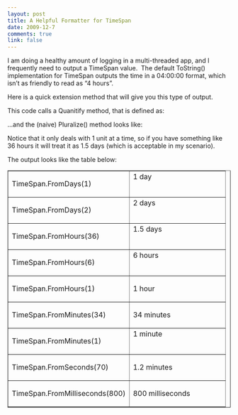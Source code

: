 ```yaml
--- 
layout: post
title: A Helpful Formatter for TimeSpan
date: 2009-12-7
comments: true
link: false
---
```

<p>I am doing a healthy amount of logging in a multi-threaded app, and I frequently need to output a TimeSpan value.&#160; The default ToString() implementation for TimeSpan outputs the time in a 04:00:00 format, which isn’t as friendly to read as “4 hours”.</p>  <p>Here is a quick extension method that will give you this type of output.&#160; </p>  <script src="http://gist.github.com/250895.js?file=TimeSpanFormatter.cs"></script> <p>This code calls a Quanitify method, that is defined as:</p>  <script src="http://gist.github.com/250895.js?file=QuantifyString.cs"></script> <p>…and the (naive) Pluralize() method looks like:</p>  <script src="http://gist.github.com/250895.js?file=Pluralize+string+%28naive%29.cs"></script>  <p>Notice that it only deals with 1 unit at a time, so if you have something like 36 hours it will treat it as 1.5 days (which is acceptable in my scenario).</p>  <p>The output looks like the table below:</p>  <table border="1" cellspacing="0" cellpadding="2" width="400"><tbody>     <tr>       <td valign="top" width="200">         <p>TimeSpan.FromDays(1)</p>       </td>        <td valign="top" width="200">1 day</td>     </tr>      <tr>       <td valign="top" width="200">         <p>TimeSpan.FromDays(2)</p>       </td>        <td valign="top" width="200">2 days</td>     </tr>      <tr>       <td valign="top" width="200">         <p>TimeSpan.FromHours(36)</p>       </td>        <td valign="top" width="200">1.5 days</td>     </tr>      <tr>       <td valign="top" width="200">         <p>TimeSpan.FromHours(6)</p>       </td>        <td valign="top" width="200">6 hours</td>     </tr>      <tr>       <td valign="top" width="200">         <p>TimeSpan.FromHours(1)           <br /></p>       </td>        <td valign="top" width="200">         <p>1 hour</p>       </td>     </tr>      <tr>       <td valign="top" width="200">         <p>TimeSpan.FromMinutes(34)           <br /></p>       </td>        <td valign="top" width="200">         <p>34 minutes</p>       </td>     </tr>      <tr>       <td valign="top" width="200">         <p>TimeSpan.FromMinutes(1)           <br /></p>       </td>        <td valign="top" width="200">1 minute</td>     </tr>      <tr>       <td valign="top" width="200">         <p>TimeSpan.FromSeconds(70)</p>       </td>        <td valign="top" width="200">         <p>1.2 minutes</p>       </td>     </tr>      <tr>       <td valign="top" width="200">         <p>TimeSpan.FromMilliseconds(800)</p>       </td>        <td valign="top" width="200">         <p>800 milliseconds</p>       </td>     </tr>   </tbody></table>
